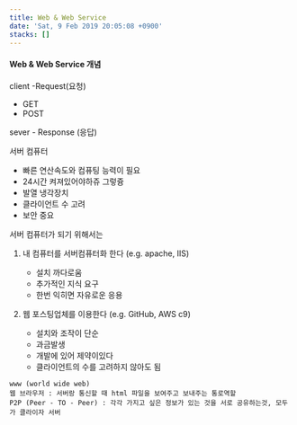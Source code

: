```yaml
---
title: Web & Web Service
date: 'Sat, 9 Feb 2019 20:05:08 +0900'
stacks: []
---
```


#### Web & Web Service 개념

client -Request(요청)
- GET 
- POST 

sever - Response (응답)


 서버 컴퓨터 
  - 빠른 연산속도와 컴퓨팅 능력이 필요
  - 24시간 켜져있어야하쥬 그렇즁
  - 발열 냉각장치
  - 클라이언트 수 고려
  - 보안 중요


 서버 컴퓨터가 되기 위해서는
  1. 내 컴퓨터를 서버컴퓨터화 한다 (e.g. apache, IIS) 
     - 설치 까다로움
     - 추가적인 지식 요구
     - 한번 익히면 자유로운 응용


  2. 웹 포스팅업체를 이용한다 (e.g. GitHub, AWS c9)
     - 설치와 조작이 단순
     - 과금발생
     - 개발에 있어 제약이있다
     - 클라이언트의 수를 고려하지 않아도 됨
     


~~~
www (world wide web)
웹 브라우저 : 서버랑 통신할 때 html 파일을 보여주고 보내주는 통로역할
P2P (Peer - TO - Peer) : 각각 가지고 싶은 정보가 있는 것을 서로 공유하는것, 모두가 클라이자 서버
~~~



